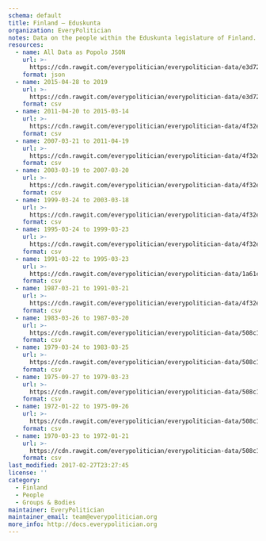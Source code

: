 ```yaml
---
schema: default
title: Finland — Eduskunta
organization: EveryPolitician
notes: Data on the people within the Eduskunta legislature of Finland.
resources:
  - name: All Data as Popolo JSON
    url: >-
      https://cdn.rawgit.com/everypolitician/everypolitician-data/e3d725d81cc5345999e7ab667b7448f4eb4989ae/data/Finland/Eduskunta/ep-popolo-v1.0.json
    format: json
  - name: 2015-04-28 to 2019
    url: >-
      https://cdn.rawgit.com/everypolitician/everypolitician-data/e3d725d81cc5345999e7ab667b7448f4eb4989ae/data/Finland/Eduskunta/term-37.csv
    format: csv
  - name: 2011-04-20 to 2015-03-14
    url: >-
      https://cdn.rawgit.com/everypolitician/everypolitician-data/4f32eb24036c27a881c2f9f0a5f29d6f51310656/data/Finland/Eduskunta/term-36.csv
    format: csv
  - name: 2007-03-21 to 2011-04-19
    url: >-
      https://cdn.rawgit.com/everypolitician/everypolitician-data/4f32eb24036c27a881c2f9f0a5f29d6f51310656/data/Finland/Eduskunta/term-35.csv
    format: csv
  - name: 2003-03-19 to 2007-03-20
    url: >-
      https://cdn.rawgit.com/everypolitician/everypolitician-data/4f32eb24036c27a881c2f9f0a5f29d6f51310656/data/Finland/Eduskunta/term-34.csv
    format: csv
  - name: 1999-03-24 to 2003-03-18
    url: >-
      https://cdn.rawgit.com/everypolitician/everypolitician-data/4f32eb24036c27a881c2f9f0a5f29d6f51310656/data/Finland/Eduskunta/term-33.csv
    format: csv
  - name: 1995-03-24 to 1999-03-23
    url: >-
      https://cdn.rawgit.com/everypolitician/everypolitician-data/4f32eb24036c27a881c2f9f0a5f29d6f51310656/data/Finland/Eduskunta/term-32.csv
    format: csv
  - name: 1991-03-22 to 1995-03-23
    url: >-
      https://cdn.rawgit.com/everypolitician/everypolitician-data/1a61caa670487d327371f40543c4dd44efb45374/data/Finland/Eduskunta/term-31.csv
    format: csv
  - name: 1987-03-21 to 1991-03-21
    url: >-
      https://cdn.rawgit.com/everypolitician/everypolitician-data/4f32eb24036c27a881c2f9f0a5f29d6f51310656/data/Finland/Eduskunta/term-30.csv
    format: csv
  - name: 1983-03-26 to 1987-03-20
    url: >-
      https://cdn.rawgit.com/everypolitician/everypolitician-data/508c132c626bf367a61c1da2f8390707f50feb7d/data/Finland/Eduskunta/term-29.csv
    format: csv
  - name: 1979-03-24 to 1983-03-25
    url: >-
      https://cdn.rawgit.com/everypolitician/everypolitician-data/508c132c626bf367a61c1da2f8390707f50feb7d/data/Finland/Eduskunta/term-28.csv
    format: csv
  - name: 1975-09-27 to 1979-03-23
    url: >-
      https://cdn.rawgit.com/everypolitician/everypolitician-data/508c132c626bf367a61c1da2f8390707f50feb7d/data/Finland/Eduskunta/term-27.csv
    format: csv
  - name: 1972-01-22 to 1975-09-26
    url: >-
      https://cdn.rawgit.com/everypolitician/everypolitician-data/508c132c626bf367a61c1da2f8390707f50feb7d/data/Finland/Eduskunta/term-26.csv
    format: csv
  - name: 1970-03-23 to 1972-01-21
    url: >-
      https://cdn.rawgit.com/everypolitician/everypolitician-data/508c132c626bf367a61c1da2f8390707f50feb7d/data/Finland/Eduskunta/term-25.csv
    format: csv
last_modified: 2017-02-27T23:27:45
license: ''
category:
  - Finland
  - People
  - Groups & Bodies
maintainer: EveryPolitician
maintainer_email: team@everypolitician.org
more_info: http://docs.everypolitician.org
---
```

